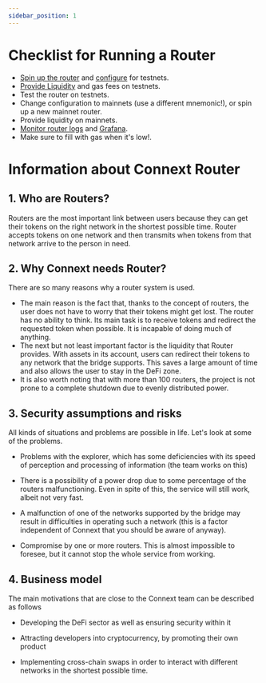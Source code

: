 ```yaml
---
sidebar_position: 1
---
```


# Checklist for Running a Router

- [Spin up the router](./spinning-up) and [configure](./configuration) for testnets.
- [Provide Liquidity](./providing-liquidity) and gas fees on testnets.
- Test the router on testnets.
- Change configuration to mainnets (use a different mnemonic!), or spin up a new mainnet router.
- Provide liquidity on mainnets.
- [Monitor router logs](./spinning-up#view-logs) and [Grafana](./spinning-up#grafana-dashboard).
- Make sure to fill with gas when it's low!.

# Information about Connext Router

## 1. Who are Routers?

Routers are the most important link between users because they can get their tokens on the right network in the shortest possible time. Router accepts tokens on one network and then transmits when tokens from that network arrive to the person in need. 

## 2. Why Connext needs Router?

There are so many reasons why a router system is used. 

 - The main reason is the fact that, thanks to the concept of routers, the user does not have to worry that their tokens might get lost. The router has no ability to think. Its main task is to receive tokens and redirect the requested token when possible. It is incapable of doing much of anything.
 - The next but not least important factor is the liquidity that Router provides. With assets in its account, users can redirect their tokens to any network that the bridge supports. This saves a large amount of time and also allows the user to stay in the DeFi zone.
 - It is also worth noting that with more than 100 routers, the project is not prone to a complete shutdown due to evenly distributed power. 

## 3. Security assumptions and risks

All kinds of situations and problems are possible in life. Let's look at some of the problems.

 - Problems with the explorer, which has some deficiencies with its speed of perception and processing of information (the team works on this)

 - There is a possibility of a power drop due to some percentage of the routers malfunctioning. Even in spite of this, the service will still work, albeit not very fast.

 - A malfunction of one of the networks supported by the bridge may result in difficulties in operating such a network (this is a factor independent of Connext that you should be aware of anyway).

 - Compromise by one or more routers. This is almost impossible to foresee, but it cannot stop the whole service from working.

## 4. Business model

The main motivations that are close to the Connext team can be described as follows

 - Developing the DeFi sector as well as ensuring security within it

 - Attracting developers into cryptocurrency, by promoting their own product

 - Implementing cross-chain swaps in order to interact with different networks in the shortest possible time.
